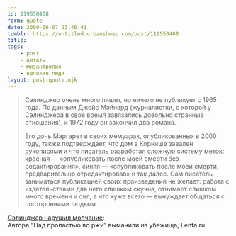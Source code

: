 ```yaml
---
id: 119550408
form: quote
date: 2009-06-07 23:40:41
tumblr: https://untitled.urbansheep.com/post/119550408
title: 
tags:
    - post
    - цитаты
    - мизантропия
    - великие люди
layout: post-quote.njk
---
```


<blockquote>
<p>Сэлинджер очень много пишет, но ничего не публикует с 1965 года. По данным Джойс Мэйнард (журналистки, с которой у Сэлинджера в свое время завязались довольно странные отношения), к 1972 году он закончил два романа.</p>

<p>Его дочь Маргарет в своих мемуарах, опубликованных в 2000 году, также подтверждает, что дом в Корнише завален рукописями и что писатель разработал сложную систему меток: красная — «опубликовать после моей смерти без редактирования», синяя — «опубликовать после моей смерти, предварительно отредактировав» и так далее. Сам писатель заниматься публикацией своих произведений не желает: работа с издательствами для него слишком скучна, отнимает слишком много времени и сил, а что хуже всего — вынуждает общаться с посторонними людьми.</p>
</blockquote>

<a href="http://lenta.ru/articles/2009/06/02/salinger/">Сэлинджер нарушил молчание</a>: <br/>
Автора &ldquo;Над пропастью во ржи&rdquo; выманили из убежища, Lenta.ru
